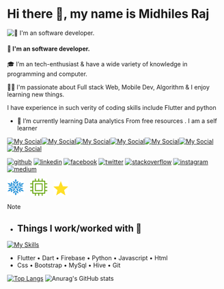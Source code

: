 # Hi there 👋, my name is Midhiles Raj
 
![💼 I'm an software developer.  ](https://media.licdn.com/dms/image/D5616AQFb4ICtt0q8Qw/profile-displaybackgroundimage-shrink_350_1400/0/1690621386757?e=1721260800&v=beta&t=5Fnx6t3nUge8AXyX0-QwmhapIYNnzybB8cVocA_JYds)

#### 💼 I'm an software developer. 

🎓 I’m an tech-enthusiast & have a wide variety of knowledge in programming and computer.

👨‍💻 I'm passionate about Full stack Web, Mobile Dev, Algorithm & I enjoy learning new things.

I have experience in such verity of coding skills include Flutter and python 

- 🌱 I’m currently learning Data analytics From free resources . I am a self learner 


[![My Social](https://skillicons.dev/icons?i=github)](https://github.com/MidhileshRaj)[![My Social](https://skillicons.dev/icons?i=linkedin)](https://www.linkedin.com/in/midhilesh-raj-810092172//)[![My Social](https://skillicons.dev/icons?i=stackoverflow)]()[![My Social](https://skillicons.dev/icons?i=medium)]()[![My Social](https://skillicons.dev/icons?i=instagram)]()[![My Social](https://skillicons.dev/icons?i=medium)]()[![My Social](https://skillicons.dev/icons?i=facebook)]()




[<img src='https://cdn.jsdelivr.net/npm/simple-icons@3.0.1/icons/github.svg' alt='github' height='40'>](https://github.com/https://github.com/MidhileshRaj)  [<img src='https://cdn.jsdelivr.net/npm/simple-icons@3.0.1/icons/linkedin.svg' alt='linkedin' height='40'>](https://www.linkedin.com/in/https://www.linkedin.com/in/midhilesh-raj-810092172//)  [<img src='https://cdn.jsdelivr.net/npm/simple-icons@3.0.1/icons/facebook.svg' alt='facebook' height='40'>](https://www.facebook.com/https://www.facebook.com/people/Midhilesh-Raj/pfbid0Ee9VKp758o74WCXh1SNuA7kemWSKMwWMNkUdZ5RwqUXptescFB992ayrReVg3Hhyl/)  [<img src='https://cdn.jsdelivr.net/npm/simple-icons@3.0.1/icons/twitter.svg' alt='twitter' height='40'>](https://twitter.com/https://twitter.com/MidhileshRaj)  [<img src='https://cdn.jsdelivr.net/npm/simple-icons@3.0.1/icons/stackoverflow.svg' alt='stackoverflow' height='40'>](https://stackoverflow.com/users/https://stackoverflow.com/users/22123578/midhilesh-raj)  [<img src='https://cdn.jsdelivr.net/npm/simple-icons@3.0.1/icons/instagram.svg' alt='instagram' height='40'>](https://www.instagram.com/midhileshraj/)  [<img src='https://cdn.jsdelivr.net/npm/simple-icons@3.0.1/icons/medium.svg' alt='medium' height='40'>](https://medium.com/@midhileshraj01)  

<a href='https://archiveprogram.github.com/'><img src='https://raw.githubusercontent.com/acervenky/animated-github-badges/master/assets/acbadge.gif' width='40' height='40'></a> <a href='https://docs.github.com/en/developers'><img src='https://raw.githubusercontent.com/acervenky/animated-github-badges/master/assets/devbadge.gif' width='40' height='40'></a> <a href='https://stars.github.com/'><img src='https://raw.githubusercontent.com/acervenky/animated-github-badges/master/assets/starbadge.gif' width='35' height='35'></a> 





> [!NOTE]
> - ## Things I work/worked with 🚀

[![My Skills](https://skillicons.dev/icons?i=flutter,dart,firebase,python,js,html,css,bootstrap,git,mysql)](https://github.com/MidhileshRaj)
- Flutter     •     Dart      •     Firebase     •     Python     •     Javascript    •     Html
- Css             •     Bootstrap      •     MySql    •     Hive    •      Git

[![Top Langs](https://github-readme-stats.vercel.app/api/top-langs/?username=MidhileshRaj&layout=donut-vertical&bg_color=00000000)](https://github.com/MidhileshRaj/github-readme-stats)  ![Anurag's GitHub stats](https://github-readme-stats.vercel.app/api?username=MidhileshRaj&show_icons=true&theme=dark)












